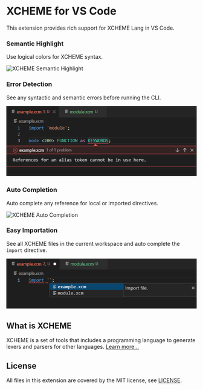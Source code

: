 # XCHEME for VS Code

This extension provides rich support for XCHEME Lang in VS Code.

### Semantic Highlight

Use logical colors for XCHEME syntax.

<img src="https://github.com/balmanth/xcheme/raw/master/extensions/features/media/readme/semantic-highlight.png" alt="XCHEME Semantic Highlight" width="700"/>

### Error Detection

See any syntactic and semantic errors before running the CLI.

<img src="https://github.com/balmanth/xcheme/raw/master/extensions/features/media/readme/error-detection.png" alt="XCHEME Error Detection" width="700"/>

### Auto Completion

Auto complete any reference for local or imported directives.

<img src="https://github.com/balmanth/xcheme/raw/master/extensions/features/media/readme/auto-completion.png" alt="XCHEME Auto Completion" width="700"/>

### Easy Importation

See all XCHEME files in the current workspace and auto complete the `import` directive.

<img src="https://github.com/balmanth/xcheme/raw/master/extensions/features/media/readme/easy-importation.png" alt="XCHEME Import Completion" width="700"/>

## What is XCHEME

XCHEME is a set of tools that includes a programming language to generate lexers and parsers for other languages. [Learn more...](https://github.com/balmanth/xcheme)

## License

All files in this extension are covered by the MIT license, see [LICENSE](./LICENSE).
